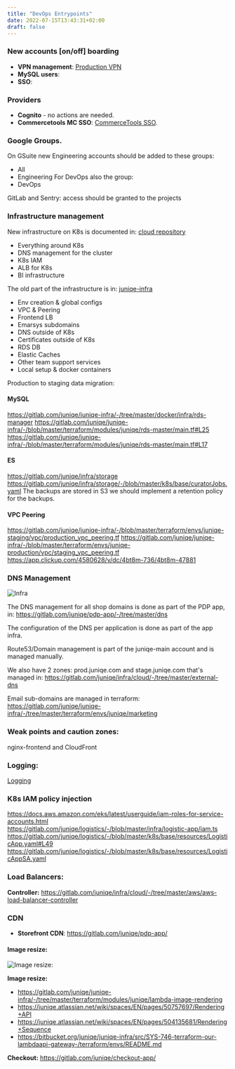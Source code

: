 ```yaml
---
title: "DevOps Entrypoints"
date: 2022-07-15T13:43:31+02:00
draft: false
---
```


###  New accounts [on/off] boarding

- **VPN management**: [Production VPN](https://gitlab.com/juniqe/juniqe-infra/-/blob/master/docker/infra/openvpn-server/README.md)
- **MySQL users**: 
- **SSO**: 

### Providers
- **Cognito** - no actions are needed.
- **Commercetools MC SSO**: [CommerceTools SSO](https://gitlab.com/juniqe/commercetools/project-setup/-/blob/master/docs/sso.md).

### Google Groups.
On GSuite new Engineering accounts should be added to these groups:
- All
- Engineering
For DevOps also the group:
- DevOps

GitLab and Sentry: access should be granted to the projects

### Infrastructure management
New infrastructure on K8s is documented in: [cloud repository](https://gitlab.com/juniqe/infra/cloud/)
- Everything around K8s
- DNS management for the cluster
- K8s IAM
- ALB for K8s
- BI infrastructure

The old part of the infrastructure is in: [juniqe-infra](https://gitlab.com/juniqe/juniqe-infra/)
- Env creation & global configs
- VPC & Peering
- Frontend LB
- Emarsys subdomains
- DNS outside of K8s
- Certificates outside of K8s
- RDS DB
- Elastic Caches
- Other team support services
- Local setup & docker containers

Production to staging data migration: 

#### MySQL
https://gitlab.com/juniqe/juniqe-infra/-/tree/master/docker/infra/rds-manager
https://gitlab.com/juniqe/juniqe-infra/-/blob/master/terraform/modules/juniqe/rds-master/main.tf#L25
https://gitlab.com/juniqe/juniqe-infra/-/blob/master/terraform/modules/juniqe/rds-master/main.tf#L17

#### ES
https://gitlab.com/juniqe/infra/storage
https://gitlab.com/juniqe/infra/storage/-/blob/master/k8s/base/curatorJobs.yaml
The backups are stored in S3 we should implement a retention policy for the backups.

#### VPC Peering
https://gitlab.com/juniqe/juniqe-infra/-/blob/master/terraform/envs/juniqe-staging/vpc/production_vpc_peering.tf
https://gitlab.com/juniqe/juniqe-infra/-/blob/master/terraform/envs/juniqe-production/vpc/staging_vpc_peering.tf
https://app.clickup.com/4580628/v/dc/4bt8m-736/4bt8m-47881

### DNS Management
![Infra](https://t4580628.p.clickup-attachments.com/t4580628/ea5f6656-44b3-4846-871e-9dac6bd37660/image.png "Infra")

The DNS management for all shop domains is done as part of the PDP app, in: https://gitlab.com/juniqe/pdp-app/-/tree/master/dns

The configuration of the DNS per application is done as part of the app infra.

Route53/Domain management is part of the juniqe-main account and is managed manually.

We also have 2 zones: prod.juniqe.com and stage.juniqe.com that's managed in: https://gitlab.com/juniqe/infra/cloud/-/tree/master/external-dns

Email sub-domains are managed in terraform: https://gitlab.com/juniqe/juniqe-infra/-/tree/master/terraform/envs/juniqe/marketing


### Weak points and caution zones:
nginx-frontend and CloudFront

### Logging:
[Logging](https://app.clickup.com/4580628/v/dc/4bt8m-736/4bt8m-33021)

### K8s IAM policy injection
https://docs.aws.amazon.com/eks/latest/userguide/iam-roles-for-service-accounts.html
https://gitlab.com/juniqe/logistics/-/blob/master/infra/logistic-app/iam.ts
https://gitlab.com/juniqe/logistics/-/blob/master/k8s/base/resources/LogisticApp.yaml#L49
https://gitlab.com/juniqe/logistics/-/blob/master/k8s/base/resources/LogisticAppSA.yaml


### Load Balancers:
**Controller:** https://gitlab.com/juniqe/infra/cloud/-/tree/master/aws/aws-load-balancer-controller

### CDN
- **Storefront CDN**: https://gitlab.com/juniqe/pdp-app/

#### Image resize:

![Image resize:](https://t4580628.p.clickup-attachments.com/t4580628/e0167cca-8562-4b1f-913f-32139a7c6b7d/images_rendering_v3.drawio.png "Image resize")

[//]: # ({{< mermaid >}})

[//]: # (sequenceDiagram)

[//]: # (    participant Browser)

[//]: # (    participant Cloudfront)

[//]: # (    participant S3)

[//]: # (    participant API Gateway)

[//]: # (    participant Lambda)

[//]: # (    Browser->>Cloudfront: GET)

[//]: # (    Cloudfront->>S3: GET  lookup image on S3 Backend)

[//]: # (    S3->>Cloudfront: GET lookup image on S3 Backend)

[//]: # (    loop Healthcheck)

[//]: # (    John->John: Fight against hypochondria)

[//]: # (    end)

[//]: # (    Note right of John: Rational thoughts <br/>prevail...)

[//]: # (    John-->Alice: Great!)

[//]: # (    John->Bob: How about you?)

[//]: # (    Bob-->John: Jolly good!)

[//]: # ({{< /mermaid >}})


**Image resize:**
- https://gitlab.com/juniqe/juniqe-infra/-/tree/master/terraform/modules/juniqe/lambda-image-rendering
- https://juniqe.atlassian.net/wiki/spaces/EN/pages/50757697/Rendering+API
- https://juniqe.atlassian.net/wiki/spaces/EN/pages/504135681/Rendering+Sequence
- https://bitbucket.org/juniqe/juniqe-infra/src/SYS-746-terraform-our-lambdaapi-gateway-/terraform/envs/README.md

**Checkout:** https://gitlab.com/juniqe/checkout-app/